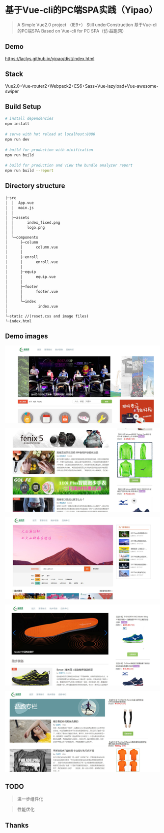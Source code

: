 # 基于Vue-cli的PC端SPA实践（Yipao）

> A Simple Vue2.0 project （IE9+）
> Still underConstruction
> 基于Vue-cli的PC端SPA
> Based on Vue-cli for PC SPA（仿·益跑网）

## Demo

https://laclys.github.io/yipao/dist/index.html

## Stack

Vue2.0+Vue-router2+Webpack2+ES6+Sass+Vue-lazyload+Vue-awesome-swiper

## Build Setup

``` bash
# install dependencies
npm install

# serve with hot reload at localhost:8080
npm run dev

# build for production with minification
npm run build

# build for production and view the bundle analyzer report
npm run build --report
```

## Directory structure
```
├─src
│  │  App.vue
│  │  main.js
│  │
│  ├─assets
│  │      index_fixed.png
│  │      logo.png
│  │
│  └─components
│      ├─column
│      │      column.vue
│      │
│      ├─enroll
│      │      enroll.vue
│      │
│      ├─equip
│      │      equip.vue
│      │
│      ├─footer
│      │      footer.vue
│      │
│      └─index
│              index.vue
│
└─static //(reset.css and image files)
└─index.html
```
## Demo images

![](./demo_pics/demo01.jpg)

![](./demo_pics/demo02.jpg)

![](./demo_pics/demo03.jpg)

![](./demo_pics/demo04.jpg)

![](./demo_pics/demo05.jpg)

## TODO

> 进一步组件化

> 性能优化

## Thanks